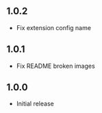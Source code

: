 ## 1.0.2
* Fix extension config name

## 1.0.1
* Fix README broken images

## 1.0.0
* Initial release

